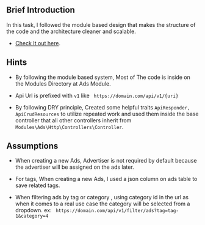 
## Brief Introduction

In this task, I followed the module based design that makes the structure of the code
and the architecture cleaner and scalable.
- [Check It out here](https://nwidart.com/laravel-modules/v6/introduction).

## Hints

- By following the module based system, Most of The code is inside on the Modules Directory
 at Ads Module.
  
- Api Url is prefixed with ```v1``` like ``` https://domain.com/api/v1/{uri}```  

- By following DRY principle, 
Created some helpful traits ```ApiResponder, ApiCrudResources``` to utilize
repeated work and used them inside the base controller that all other 
controllers inherit from ```Modules\Ads\Http\Controllers\Controller```.  

## Assumptions

- When creating a new Ads, Advertiser is not required by default because the advertiser will
be assigned on the ads later.
 
-  For tags, When creating a new Ads, I used a json column on ads table to save related tags.

- When filtering ads by tag or category , using category id in the url 
  as when it comes to a real use case the category will be selected from a dropdown.
  ex: ``` https://domain.com/api/v1/filter/ads?tag=tag-1&category=4``` 
  

